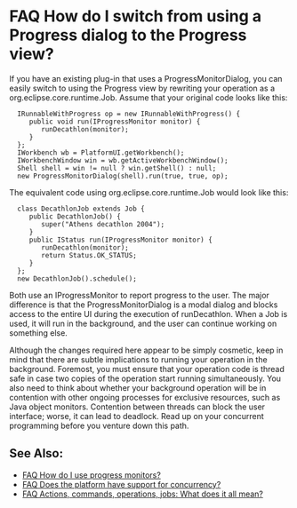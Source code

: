

FAQ How do I switch from using a Progress dialog to the Progress view?
======================================================================

If you have an existing plug-in that uses a ProgressMonitorDialog, you can easily switch to using the Progress view by rewriting your operation as a org.eclipse.core.runtime.Job. Assume that your original code looks like this:

      IRunnableWithProgress op = new IRunnableWithProgress() {
         public void run(IProgressMonitor monitor) {
            runDecathlon(monitor);
         }
      };
      IWorkbench wb = PlatformUI.getWorkbench();
      IWorkbenchWindow win = wb.getActiveWorkbenchWindow();
      Shell shell = win != null ? win.getShell() : null;
      new ProgressMonitorDialog(shell).run(true, true, op);

The equivalent code using org.eclipse.core.runtime.Job would look like this:

      class DecathlonJob extends Job {
         public DecathlonJob() {
            super("Athens decathlon 2004");
         }
         public IStatus run(IProgressMonitor monitor) {
            runDecathlon(monitor);
            return Status.OK_STATUS;
         }
      };
      new DecathlonJob().schedule();

Both use an IProgressMonitor to report progress to the user. The major difference is that the ProgressMonitorDialog is a modal dialog and blocks access to the entire UI during the execution of runDecathlon. When a Job is used, it will run in the background, and the user can continue working on something else.

Although the changes required here appear to be simply cosmetic, keep in mind that there are subtle implications to running your operation in the background. Foremost, you must ensure that your operation code is thread safe in case two copies of the operation start running simultaneously. You also need to think about whether your background operation will be in contention with other ongoing processes for exclusive resources, such as Java object monitors. Contention between threads can block the user interface; worse, it can lead to deadlock. Read up on your concurrent programming before you venture down this path.

See Also:
---------

*   [FAQ How do I use progress monitors?](./FAQ_How_do_I_use_progress_monitors.md "FAQ How do I use progress monitors?")
*   [FAQ Does the platform have support for concurrency?](./FAQ_Does_the_platform_have_support_for_concurrency.md "FAQ Does the platform have support for concurrency?")
*   [FAQ Actions, commands, operations, jobs: What does it all mean?](./FAQ_Actions,_commands,_operations,_jobs:_What_does_it_all_mean.md "FAQ Actions, commands, operations, jobs: What does it all mean?")

